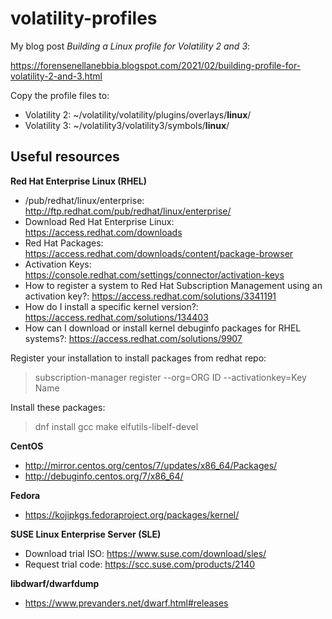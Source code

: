 # volatility-profiles
My blog post *Building a Linux profile for Volatility 2 and 3*:

https://forensenellanebbia.blogspot.com/2021/02/building-profile-for-volatility-2-and-3.html

Copy the profile files to:

- Volatility 2: ~/volatility/volatility/plugins/overlays/**linux**/
- Volatility 3: ~/volatility3/volatility3/symbols/**linux**/

## Useful resources

**Red Hat Enterprise Linux (RHEL)**

* /pub/redhat/linux/enterprise: http://ftp.redhat.com/pub/redhat/linux/enterprise/
* Download Red Hat Enterprise Linux: https://access.redhat.com/downloads
* Red Hat Packages: https://access.redhat.com/downloads/content/package-browser
* Activation Keys: https://console.redhat.com/settings/connector/activation-keys
* How to register a system to Red Hat Subscription Management using an activation key?: https://access.redhat.com/solutions/3341191
* How do I install a specific kernel version?: https://access.redhat.com/solutions/134403
* How can I download or install kernel debuginfo packages for RHEL systems?: https://access.redhat.com/solutions/9907

Register your installation to install packages from redhat repo:

>subscription-manager register --org=ORG ID --activationkey=Key Name

Install these packages:

>dnf install gcc make elfutils-libelf-devel

**CentOS**

* http://mirror.centos.org/centos/7/updates/x86_64/Packages/
* http://debuginfo.centos.org/7/x86_64/

**Fedora**

* https://kojipkgs.fedoraproject.org/packages/kernel/

**SUSE Linux Enterprise Server (SLE)**

* Download trial ISO: https://www.suse.com/download/sles/
* Request trial code: https://scc.suse.com/products/2140

**libdwarf/dwarfdump**

* https://www.prevanders.net/dwarf.html#releases
